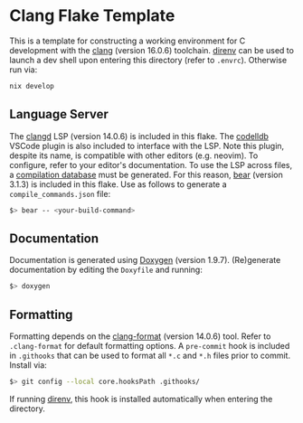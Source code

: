 # Clang Flake Template

This is a template for constructing a working environment for C development with
the [clang](https://clang.llvm.org/) (version 16.0.6) toolchain. [direnv](https://direnv.net/)
can be used to launch a dev shell upon entering this directory (refer to
`.envrc`). Otherwise run via:
```bash
nix develop
```

## Language Server

The [clangd](https://clangd.llvm.org/) LSP (version 14.0.6) is included in this
flake. The [codelldb](https://github.com/vadimcn/codelldb) VSCode plugin is also
included to interface with the LSP. Note this plugin, despite its name, is
compatible with other editors (e.g. neovim). To configure, refer to your
editor's documentation. To use the LSP across files, a [compilation database](https://clang.llvm.org/docs/JSONCompilationDatabase.html)
must be generated. For this reason, [bear](https://github.com/rizsotto/Bear)
(version 3.1.3) is included in this flake. Use as follows to generate a
`compile_commands.json` file:
```bash
$> bear -- <your-build-command>
```

## Documentation

Documentation is generated using [Doxygen](https://www.doxygen.nl/index.html)
(version 1.9.7). (Re)generate documentation by editing the `Doxyfile` and
running:
```bash
$> doxygen
```

## Formatting

Formatting depends on the [clang-format](https://clang.llvm.org/docs/ClangFormat.html)
(version 14.0.6) tool. Refer to `.clang-format` for default formatting options.
A `pre-commit` hook is included in `.githooks` that can be used to format all
`*.c` and `*.h` files prior to commit. Install via:
```bash
$> git config --local core.hooksPath .githooks/
```
If running [direnv](https://direnv.net/), this hook is installed automatically
when entering the directory.
